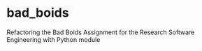 # bad_boids
Refactoring the Bad Boids Assignment for the Research Software Engineering with Python module
